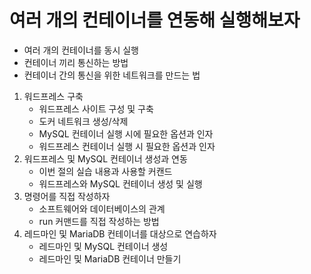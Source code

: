 <h1>여러 개의 컨테이너를 연동해 실행해보자</h1>

- 여러 개의 컨테이너를 동시 실행
- 컨테이너 끼리 통신하는 방법
- 컨테이너 간의 통신을 위한 네트워크를 만드는 법

1. 워드프레스 구축
   - 워드프레스 사이트 구성 및 구축
   - 도커 네트워크 생성/삭제
   - MySQL 컨테이너 실행 시에 필요한 옵션과 인자
   - 워드프레스 컨테이너 실행 시 필요한 옵션과 인자
2. 워드프레스 및 MySQL 컨테이너 생성과 연동
   - 이번 절의 실습 내용과 사용할 커캔드
   - 워드프레스와 MySQL 컨테이너 생성 및 실행
3. 명령어를 직접 작성하자
   - 소프트웨어와 데이터베이스의 관계
   - run 커맨드를 직접 작성하는 방법
4. 레드마인 및 MariaDB 컨테이너를 대상으로 연습하자
   - 레드마인 및 MySQL 컨테이너 생성
   - 레드마인 및 MariaDB 컨테이너 만들기
